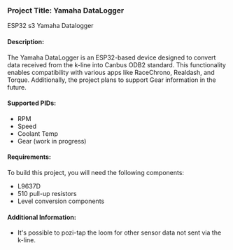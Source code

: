 ### Project Title: Yamaha DataLogger
ESP32 s3 Yamaha Datalogger

#### Description:
The Yamaha DataLogger is an ESP32-based device designed to convert data received from the k-line into Canbus ODB2 standard. This functionality enables compatibility with various apps like RaceChrono, Realdash, and Torque. Additionally, the project plans to support Gear information in the future.

#### Supported PIDs:
- RPM
- Speed
- Coolant Temp
- Gear (work in progress)

#### Requirements:
To build this project, you will need the following components:
- L9637D
- 510 pull-up resistors
- Level conversion components

#### Additional Information:
- It's possible to pozi-tap the loom for other sensor data not sent via the k-line.

